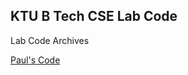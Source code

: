 ## KTU B Tech CSE Lab Code
Lab Code Archives

[Paul's Code](https://github.com/PaulThomas20002/S3-OBJECT-ORIENTED-PROGRAMMING-LAB-IN-JAVA)
